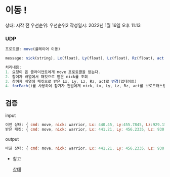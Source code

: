 # 이동 !

상태: 시작 전
우선순위: 우선순위2
작성일시: 2022년 1월 16일 오후 11:13

### UDP

```jsx
프로토콜: move(플레이어 이동)

message: nick(string), Lx(float), Ly(float), Lz(float), Rz(float), act(int)

처리내용:
1. 요청이 온 클라이언트에게 move 프로토콜을 받는다.
2. 참여자 배열에서 패킷으로 받은 nick를 조회
3. 참여자 배열에 패킷으로 받은 Lx, Ly, Lz, Rz, act로 변경(업데이트)
4. forEach()를 사용하여 참가자 전원에게 nick, Lx, Ly, Lz, Rz, act를 브로드캐스팅한다.//고치세요
```

## 검증

input

```jsx
이전 상태: { cmd: move, nick: warrior, Lx: 440.45, Ly:455.7845, Lz:929.156, Rz: 121, act: 11 }
받은 패킷: { cmd: move, nick: warrior, Lx: 441.21, Ly: 456.2335, Lz: 930.193, Rz:126, act: 21 }
```

output

```jsx
바뀐 상태: { cmd: move, nick: warrior, Lx: 441.21, Ly: 456.2335, Lz: 930.193, Rz:126, act: 21 }
```

- 참고
    
    [상태](https://www.notion.so/b2900dc6acd74e519aab2889f6d726a6)